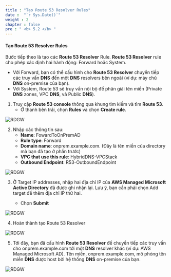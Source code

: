 ```yaml
---
title : "Tạo Route 53 Resolver Rules"
date :  "`r Sys.Date()`" 
weight : 2
chapter : false
pre : " <b> 5.2 </b> "
---
```


#### Tạo Route 53 Resolver Rules

Bước tiếp theo là tạo các **Route 53 Resolver** Rule. **Route 53 Resolver** rule cho phép xác định hai hành động: Forward hoặc System.

- Với Forward, bạn có thể cấu hình cho **Route 53 Resolver** chuyển tiếp các truy vấn **DNS** đến một **DNS** resolvers bên ngoài (ví dụ: máy chủ **DNS** on-premise của bạn).
- Với System, Route 53 sẽ truy vấn nội bộ để phân giải tên miền (Private **DNS** zones, VPC **DNS**, và Public **DNS**).

1. Truy cập **Route 53 console** thông qua khung tìm kiếm và tìm **Route 53**.
   - Ở thanh bên trái, chọn **Rules** và chọn **Create rule**.

![RDGW](/images/5.2-CreateRoute53rule/0001.png?featherlight=false&width=90pc)

2. Nhập các thông tin sau:
   - **Name**: FowardToOnPremAD
   - **Rule type**: Forward
   - **Domain name**: onprem.example.com. (Đây là tên miền của directory mà bạn đã tạo ở phần trước)
   - **VPC that use this rule**: HybridDNS-VPCStack
   - **Outbound Endpoint**: R53-OutboundEndpoint

![RDGW](/images/5.2-CreateRoute53rule/0002.png?featherlight=false&width=90pc)

3. Ở Target IP addresses, nhập hai địa chỉ IP của **AWS Managed Microsoft Active Directory** đã được ghi nhận lại. Lưu ý, bạn cần phải chọn Add target để thêm địa chỉ IP thứ hai.

   - Chọn **Submit**

![RDGW](/images/5.2-CreateRoute53rule/0003.png?featherlight=false&width=90pc)

4. Hoàn thành tạo Route 53 Resolver


![RDGW](/images/5.2-CreateRoute53rule/0004.png?featherlight=false&width=90pc)

5. Tới đây, bạn đã cấu hình **Route 53 Resolver** để chuyển tiếp các truy vấn cho onprem.example.com tới một **DNS** resolver khác (ví dụ: AWS Managed Microsoft AD). Tên miền, onprem.example.com, mô phỏng tên miền **DNS** được host bởi hệ thống **DNS** on-premise của bạn.

![RDGW](/images/5.2-CreateRoute53rule/0005.png?featherlight=false&width=90pc)




